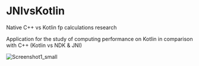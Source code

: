 # JNIvsKotlin
Native  C++ vs Kotlin fp calculations research

Application for the study of computing performance on Kotlin in comparison with C++ (Kotlin vs NDK & JNI)


![Screenshot1_small](https://user-images.githubusercontent.com/18659017/234098572-7730c1b7-7a10-4ea9-a3b1-f3f7a5d3f716.jpeg)

